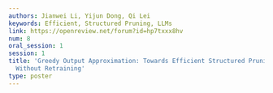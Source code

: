 ```yaml
---
authors: Jianwei Li, Yijun Dong, Qi Lei
keywords: Efficient, Structured Pruning, LLMs
link: https://openreview.net/forum?id=hp7txxx8hv
num: 8
oral_session: 1
session: 1
title: 'Greedy Output Approximation: Towards Efficient Structured Pruning for LLMs
  Without Retraining'
type: poster
---
```

